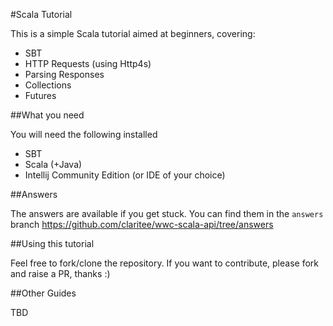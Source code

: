 #Scala Tutorial

This is a simple Scala tutorial aimed at beginners, covering:
 
 * SBT
 * HTTP Requests (using Http4s)
 * Parsing Responses
 * Collections
 * Futures

##What you need
 
You will need the following installed

 * SBT
 * Scala (+Java)
 * Intellij Community Edition (or IDE of your choice)

##Answers

The answers are available if you get stuck. You can find them in the `answers` branch https://github.com/claritee/wwc-scala-api/tree/answers

##Using this tutorial

Feel free to fork/clone the repository. 
If you want to contribute, please fork and raise a PR, thanks :)

##Other Guides
 
TBD
